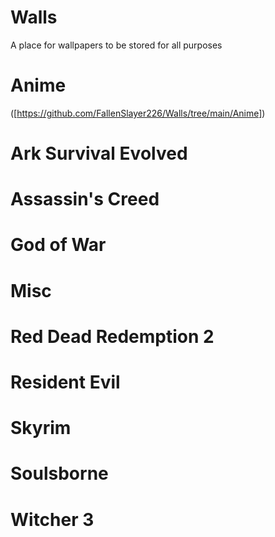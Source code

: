 # Walls

A place for wallpapers to be stored for all purposes

# Anime
([https://github.com/FallenSlayer226/Walls/tree/main/Anime])

# Ark Survival Evolved

# Assassin's Creed

# God of War

# Misc

# Red Dead Redemption 2

# Resident Evil

# Skyrim

# Soulsborne

# Witcher 3
